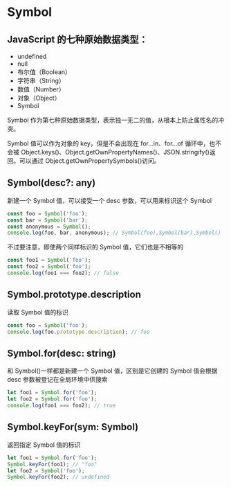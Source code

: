 # Symbol

## JavaScript 的七种原始数据类型：

- undefined
- null
- 布尔值（Boolean）
- 字符串（String）
- 数值（Number）
- 对象（Object）
- Symbol

Symbol 作为第七种原始数据类型，表示独一无二的值，从根本上防止属性名的冲突。

Symbol 值可以作为对象的 key，但是不会出现在 for...in、for...of 循环中，也不会被 Object.keys()、Object.getOwnPropertyNames()、JSON.stringify()返回。可以通过 Object.getOwnPropertySymbols()访问。

## Symbol(desc?: any)

新建一个 Symbol 值，可以接受一个 desc 参数，可以用来标识这个 Symbol

```javascript
const foo = Symbol('foo');
const bar = Symbol('bar');
const anonymous = Symbol();
console.log(foo, bar, anonymous); // Symbol(foo),Symbol(bar),Symbol()
```

不过要注意，即使两个同样标识的 Symbol 值，它们也是不相等的

```javascript
const foo1 = Symbol('foo');
const foo2 = Symbol('foo');
console.log(foo1 === foo2); // false
```

## Symbol.prototype.description

读取 Symbol 值的标识

```javascript
const foo = Symbol('foo');
console.log(foo.prototype.description); // foo
```

## Symbol.for(desc: string)

和 Symbol()一样都是新建一个 Symbol 值，区别是它创建的 Symbol 值会根据 desc 参数被登记在全局环境中供搜索

```javascript
let foo1 = Symbol.for('foo');
let foo2 = Symbol.for('foo');
console.log(foo1 === foo2); // true
```

## Symbol.keyFor(sym: Symbol)

返回指定 Symbol 值的标识

```javascript
let foo1 = Symbol.for('foo');
Symbol.keyFor(foo1); // "foo"
let foo2 = Symbol('foo');
Symbol.keyFor(foo2); // undefined
```
